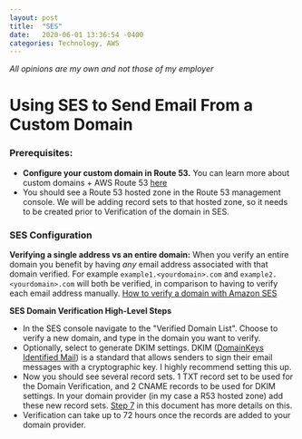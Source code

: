 ```yaml
---
layout: post
title:  "SES"
date:   2020-06-01 13:36:54 -0400
categories: Technology, AWS
---
```




 *All opinions are my own and not those of my employer*

# Using SES to Send Email From a Custom Domain

### Prerequisites:
* **Configure your custom domain in Route 53.** You can learn more about custom domains + AWS Route 53 [here](https://aws.amazon.com/getting-started/hands-on/get-a-domain/)
* You should see a Route 53 hosted zone in the Route 53 management console. We will be adding record sets to that hosted zone, so it needs to be created prior to Verification of the domain in SES.

### SES Configuration

**Verifying a single address vs an entire domain:** When you verify an entire domain you benefit by having *any* email address associated with that domain verified. For example `example1.<yourdomain>.com` and `example2.<yourdomain>.com` will both be verified, in comparison to having to verify each email address manually. [How to verify a domain with Amazon SES](https://docs.aws.amazon.com/ses/latest/DeveloperGuide/verify-domain-procedure.html)

**SES Domain Verification High-Level Steps**
* In the SES console navigate to the "Verified Domain List". Choose to verify a new domain, and type in the domain you want to verify.
* Optionally, select to generate DKIM settings. DKIM ([DomainKeys Identified Mail](https://docs.aws.amazon.com/ses/latest/DeveloperGuide/send-email-authentication-dkim.html)) is a standard that allows senders to sign their email messages with a cryptographic key. I highly recommend setting this up.
* Now you should see several record sets. 1 TXT record set to be used for the Domain Verification, and 2 CNAME records to be used for DKIM settings. In your domain provider (in my case a R53 hosted zone) add these new record sets. [Step 7](https://docs.aws.amazon.com/ses/latest/DeveloperGuide/verify-domain-procedure.html) in this document has more details on this.
* Verification can take up to 72 hours once the records are added to your domain provider.


